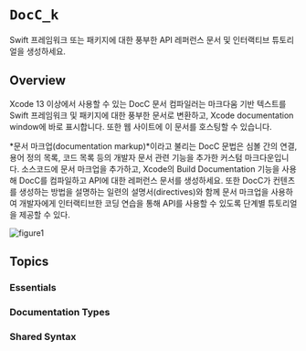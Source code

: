 # ``DocC_k``

Swift 프레임워크 또는 패키지에 대한 풍부한 API 레퍼런스 문서 및 인터랙티브 튜토리얼을 생성하세요.

## Overview

Xcode 13 이상에서 사용할 수 있는 DocC 문서 컴파일러는 마크다움 기반 텍스트를 Swift 프레임워크 및 패키지에 대한 풍부한 문서로 변환하고, Xcode documentation window에 바로 표시합니다. 또한 웹 사이트에 이 문서를 호스팅할 수 있습니다.

*문서 마크업(documentation markup)*이라고 불리는 DocC 문법은 심볼 간의 연결, 용어 정의 목록, 코드 목록 등의 개발자 문서 관련 기능을 추가한 커스텀 마크다운입니다. 소스코드에 문서 마크업을 추가하고, Xcode의 Build Documentation 기능을 사용해 DocC를 컴파일하고 API에 대한 레퍼런스 문서를 생성하세요. 또한 DocC가 컨텐츠를 생성하는 방법을 설명하는 일련의 설명서(directives)와 함께 문서 마크업을 사용하여 개발자에게 인터랙티브한 코딩 연습을 통해 API를 사용할 수 있도록 단계별 튜토리얼을 제공할 수 있다.

![figure1](DocC_k-figure1)

## Topics

### Essentials

### Documentation Types



### Shared Syntax
